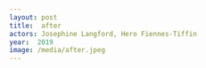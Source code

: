 ```yaml
---
layout: post
title:  after
actors: Josephine Langford, Hero Fiennes-Tiffin
year:  2019
image: /media/after.jpeg
---
```

